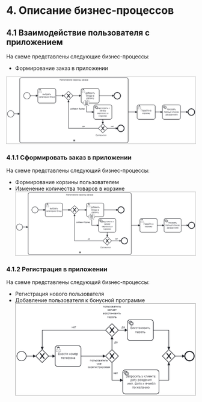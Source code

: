 # 4. Описание бизнес-процессов

## 4.1 Взаимодействие пользователя с приложением
На схеме представлены следующие бизнес-процессы:
- Формирование заказ в приложении

![alt text](<images/Бизнес процесс 1.png>)


### 4.1.1 Сформировать заказ в приложении
На схеме представлены следующий бизнес-процессы:

- Формирование корзины пользователем
- Изменение количества товаров в корзине
![alt text](<images/Бизнес процесс 1 (Сформировать заказ).png>)
### 4.1.2 Регистрация в приложении
На схеме представлены следующий бизнес-процессы:

- Регистрация нового пользователя
- Добавление пользователя к бонусной программе
![alt text](<images/Бизнес процесс 1 (Регистрация в приложении).png>)